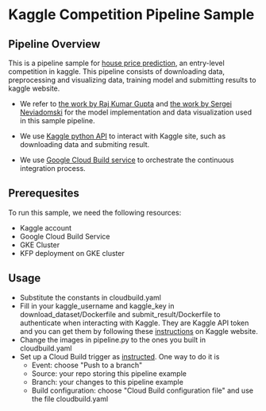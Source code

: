 # Kaggle Competition Pipeline Sample

## Pipeline Overview

This is a pipeline sample for [house price prediction](https://www.kaggle.com/c/house-prices-advanced-regression-techniques), an entry-level competition in kaggle. This pipeline consists of downloading data, preprocessing and visualizing data, training model and submitting results to kaggle website.

* We refer to [the work by Raj Kumar Gupta](https://www.kaggle.com/rajgupta5/house-price-prediction) and [the work by Sergei Neviadomski](https://www.kaggle.com/neviadomski/how-to-get-to-top-25-with-simple-model-sklearn) for the model implementation and data visualization used in this sample pipeline.

* We use [Kaggle python API](https://github.com/Kaggle/kaggle-api) to interact with Kaggle site, such as downloading data and submiting result.

* We use [Google Cloud Build service](https://cloud.google.com/cloud-build/) to orchestrate the continuous integration process.

## Prerequesites

To run this sample, we need the following resources:
* Kaggle account
* Google Cloud Build Service
* GKE Cluster
* KFP deployment on GKE cluster

## Usage

* Substitute the constants in cloudbuild.yaml
* Fill in your kaggle_username and kaggle_key in download_dataset/Dockerfile and submit_result/Dockerfile to authenticate when interacting with Kaggle. They are Kaggle API token and you can get them by following these [instructions](https://www.kaggle.com/docs/api#authentication) on Kaggle website.
* Change the images in pipeline.py to the ones you built in cloudbuild.yaml
* Set up a Cloud Build trigger as [instructed](https://cloud.google.com/cloud-build/docs/running-builds/create-manage-triggers). One way to do it is
    * Event: choose "Push to a branch"
    * Source: your repo storing this pipeline example
    * Branch: your changes to this pipeline example
    * Build configuration: choose "Cloud Build configuration file" and use the file cloudbuild.yaml
